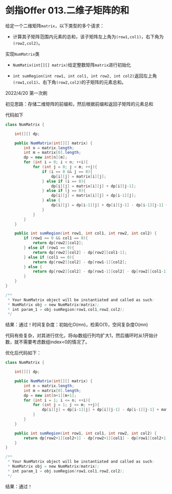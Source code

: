 # 剑指Offer 013.二维子矩阵的和

给定一个二维矩阵`matrix`，以下类型的多个请求：

- 计算其子矩阵范围内元素的总和，该子矩阵左上角为`(row1,col1)`，右下角为`(row2,col2)`。

实现`NumMatrix`类

- `NumMatix(int[][] matrix)`给定整数矩阵`matrix`进行初始化

- `int sumRegion(int row1, int col1, int row2, int col2)`返回左上角`(row1,col1)`、右下角`(row2,col2)`的子矩阵的元素总和。

2022/4/20 第一次刷

初见思路：存储二维矩阵的前缀和，然后根据前缀和返回子矩阵的元素总和

代码如下

```java
class NumMatrix {

    int[][] dp;

    public NumMatrix(int[][] matrix) {
        int n = matrix.length;
        int m = matrix[0].length;
        dp = new int[n][m];
        for (int i = 0; i < n; ++i){
            for (int j = 0; j < m; ++j){
                if (i == 0 && j == 0){
                    dp[i][j] = matrix[i][j];
                } else if (i == 0){
                    dp[i][j] = matrix[i][j] + dp[i][j-1];
                } else if (j == 0){
                    dp[i][j] = matrix[i][j] + dp[i-1][j];
                } else {
                    dp[i][j] = dp[i-1][j] + dp[i][j-1] - dp[i-1][j-1] + matrix[i][j];
                }
            }
        }
    }

    public int sumRegion(int row1, int col1, int row2, int col2) {
        if (row1 == 0 && col1 == 0){
            return dp[row2][col2];
        } else if (row1 == 0){
            return dp[row2][col2] - dp[row2][col1-1];
        } else if (col1 == 0){
            return dp[row2][col2] - dp[row1-1][col2];
        } else {
            return dp[row2][col2] - dp[row1-1][col2] - dp[row2][col1-1] + dp[row1-1][col1-1];
        }
    }
}

/**
 * Your NumMatrix object will be instantiated and called as such:
 * NumMatrix obj = new NumMatrix(matrix);
 * int param_1 = obj.sumRegion(row1,col1,row2,col2);
 */
```

结果：通过！时间复杂度：初始化O(mn)，检索O(1)，空间复杂度O(mn)

代码有些复杂，对其进行优化，将dp数组行列均扩大1，然后循环时从1开始计数，就不需要考虑数组index<0的情况了。

优化后代码如下：

```java
class NumMatrix {

    int[][] dp;

    public NumMatrix(int[][] matrix) {
        int n = matrix.length;
        int m = matrix[0].length;
        dp = new int[n+1][m+1];
        for (int i = 1; i <= n; ++i){
            for (int j = 1; j <= m; ++j){
                dp[i][j] = dp[i-1][j] + dp[i][j-1] - dp[i-1][j-1] + matrix[i-1][j-1];
            }
        }
    }

    public int sumRegion(int row1, int col1, int row2, int col2) {
        return dp[row2+1][col2+1] - dp[row2+1][col1] - dp[row1][col2+1] + dp[row1][col1];
    }
}

/**
 * Your NumMatrix object will be instantiated and called as such:
 * NumMatrix obj = new NumMatrix(matrix);
 * int param_1 = obj.sumRegion(row1,col1,row2,col2);
 */
```

结果：通过！
